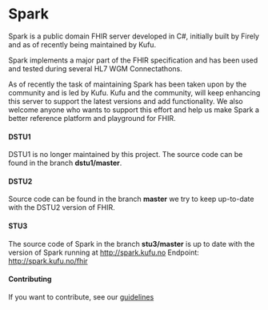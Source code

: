 Spark
=====

Spark is a public domain FHIR server developed in C#, initially built by Firely and as of recently being
maintained by Kufu.

Spark implements a major part of the FHIR specification and has been used and tested during several
HL7 WGM Connectathons.

As of recently the task of maintaining Spark has been taken upon by the community and is led by Kufu.
Kufu and the community, will keep enhancing this server to support the latest versions and add functionality.
We also welcome anyone who wants to support this effort and help us make Spark a better reference
platform and playground for FHIR.


#### DSTU1
DSTU1 is no longer maintained by this project. The source code can be found in the branch **dstu1/master**.

#### DSTU2
Source code can be found in the branch **master** we try to keep up-to-date with the DSTU2 version of FHIR.

#### STU3
The source code of Spark in the branch **stu3/master** is up to date with the version of Spark running at http://spark.kufu.no
Endpoint: http://spark.kufu.no/fhir

#### Contributing
If you want to contribute, see our [guidelines](https://github.com/furore-fhir/spark/wiki/Contributing)
